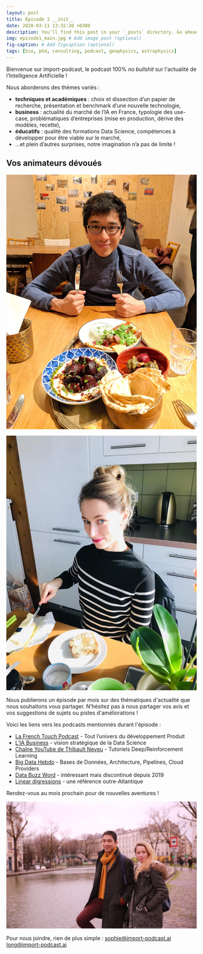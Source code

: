 ```yaml
---
layout: post
title: Episode 1 __init__
date: 2020-03-11 13:32:20 +0300
description: You’ll find this post in your `_posts` directory. Go ahead and edit it and re-build the site to see your changes. # Add post description (optional)
img: episode1_main.jpg # Add image post (optional)
fig-caption: # Add figcaption (optional)
tags: [bio, phd, consulting, podcast, geophysics, astrophysics]
---
```

Bienvenue sur import-podcast, le podcast 100% *no bullshit* sur l'actualité de l’Intelligence Artificielle ! 

Nous aborderons des thèmes variés :
- **techniques et académiques** : choix et dissection d’un papier de recherche, présentation et benchmark d’une nouvelle technologie,
- **business** : actualité du marché de l’IA en France, typologie des use-case, problématiques d’entreprises (mise en production, dérive des modèles, recette),
- **éducatifs** : qualité des formations Data Science, compétences à développer pour être viable sur le marché,
- …et plein d’autres surprises, notre imagination n’a pas de limite !


## Vos animateurs dévoués

![Long](../assets/img/posts/episode1/long_intro.jpg)

![Sophie](../assets/img/posts/episode1/sophie_intro.jpg)


Nous publierons un épisode par mois sur des thématiques d'actualité que nous souhaitons vous partager. N’hésitez pas à nous partager vos avis et vos suggestions de sujets ou pistes d'améliorations !

Voici les liens vers les podcasts mentionnés durant l'épisode :
- [La French Touch Podcast] - Tout l’univers du développement Produit
- [L’IA Business] - vision stratégique de la Data Science
- [Chaîne YouTube de Thibault Neveu] - Tutoriels Deep/Reinforcement Learning
- [Big Data Hebdo] - Bases de Données, Architecture, Pipelines, Cloud Providers
- [Data Buzz Word] - intéressant mais discontinué depuis 2019
- [Linear digressions] - une référence outre-Atlantique

Rendez-vous au mois prochain pour de nouvelles aventures !

![La Dream Team](../assets/img/posts/episode1/together.jpeg)

Pour nous joindre, rien de plus simple :
sophie@import-podcast.ai
long@import-podcast.ai

   [La French Touch Podcast]: <https://twitter.com/LaFrenchTouchFM>
   [L’IA Business]: <https://open.spotify.com/show/0qT5B3QOUkL3CDTnE0FyYM>
   [Chaîne YouTube de Thibault Neveu]: <https://www.youtube.com/channel/UCVso5UVvQeGAuwbksmA95iA>
   [Big Data Hebdo]: <http://www.bigdatahebdo.com>
   [Data Buzz Word]: <https://podtail.com/fr/podcast/data-buzzword/>
   [Linear digressions]: <http://lineardigressions.com>





